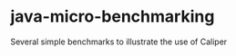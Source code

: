 java-micro-benchmarking
=======================

Several simple benchmarks to illustrate the use of Caliper